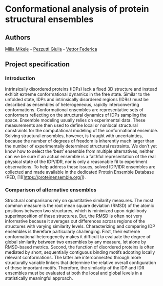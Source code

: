 # Conformational analysis of protein structural ensembles

## Authors
[Milia Mikele](https://github.com/mikelemilia) - 
[Pezzutti Giulia](https://github.com/giuliapezzutti) -
[Vettor Federica](https://github.com/FeVe98)

## Project specification

### Introduction
Intrinsically disordered proteins (IDPs) lack a fixed 3D structure and instead exhibit extreme
conformational dynamics in the free state. Similar to the unfolded state, IDPs and intrinsically
disordered regions (IDRs) must be described as ensembles of heterogeneous, rapidly interconverting
conformations. Conformational ensembles are representative sets of conformers reflecting on the
structural dynamics of IDPs sampling the space. Ensemble modeling usually relies on experimental data.
These measurements are then used to define local or nonlocal structural constraints for the
computational modeling of the conformational ensemble. Solving structural ensembles, however, is
fraught with uncertainties, because the number of degrees of freedom is inherently much larger than the
number of experimentally determined structural restraints. We don’t yet know how to select the ‘best’
ensemble from multiple alternatives, neither can we be sure if an actual ensemble is a faithful
representation of the real physical state of the IDP/IDR, nor is only a reasonable fit to experiment
observations. To help address these issues, solved IDP/IDR ensembles are collected and made
available in the dedicated Protein Ensemble Database (PED, [1][https://proteinensemble.org/]).

### Comparison of alternative ensembles
Structural comparisons rely on quantitative similarity measures. The most common measure is the root
mean square deviation (RMSD) of the atomic positions between two structures, which is minimized
upon rigid-body superimposition of these structures. But, the RMSD is often not very informative
because it averages out differences across regions of the structures with varying similarity levels.
Characterizing and comparing IDP ensembles is therefore particularly challenging. First, their extreme
conformational heterogeneity makes it difficult to evaluate the degree of global similarity between
two ensembles by any measure, let alone by RMSD-based metrics. Second, the function of disordered
proteins is often mediated by short, sequentially contiguous binding motifs adopting locally
relevant conformations. The latter are interconnected through more structurally variable linkers that
determine the relative overall configuration of these important motifs. Therefore, the similarity of the IDP
and IDR ensembles must be evaluated at both the local and global levels in a statistically meaningful
approach.
